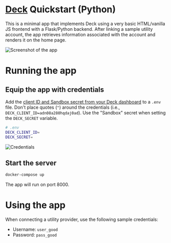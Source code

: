# [Deck](https://deck.co) Quickstart (Python)

This is a minimal app that implements Deck using a very basic HTML/vanilla JS frontend with a Flask/Python backend. After linking a sample utility account, the app retrieves information associated with the account and renders it on the home page.

![Screenshot of the app](https://i.imgur.com/UBDKovj.png)

# Running the app

## Equip the app with credentials

Add the [client ID and Sandbox secret from your Deck dashboard](https://app.deck.co) to a `.env` file. Don't place quotes (`"`) around the credentials (i.e., `DECK_CLIENT_ID=adn08a280hqdaj0ad`). Use the "Sandbox" secret when setting the `DECK_SECRET` variable.

```bash
# .env
DECK_CLIENT_ID=
DECK_SECRET=
```

![Credentials](https://i.imgur.com/CNpRnby.png)

## Start the server

```bash
docker-compose up
```

The app will run on port 8000.

# Using the app

When connecting a utility provider, use the following sample credentials:

- Username: `user_good`
- Password: `pass_good`
